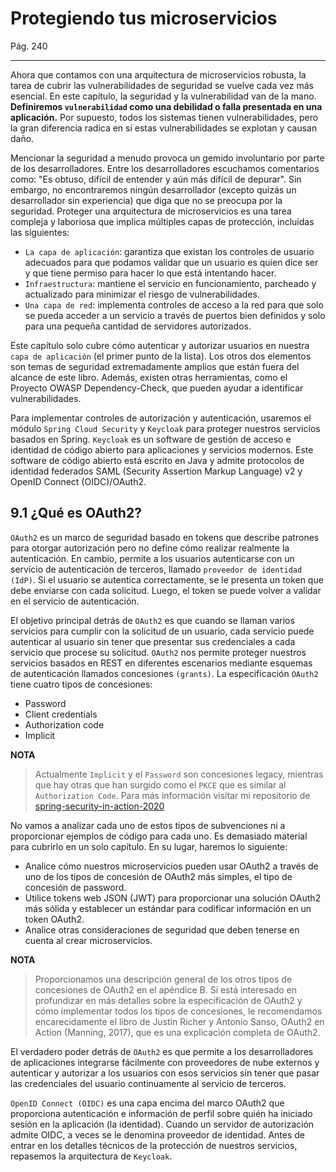 # Protegiendo tus microservicios

Pág. 240

---

Ahora que contamos con una arquitectura de microservicios robusta, la tarea de cubrir las vulnerabilidades de seguridad
se vuelve cada vez más esencial. En este capítulo, la seguridad y la vulnerabilidad van de la mano. **Definiremos
`vulnerabilidad` como una debilidad o falla presentada en una aplicación.** Por supuesto, todos los sistemas tienen
vulnerabilidades, pero la gran diferencia radica en si estas vulnerabilidades se explotan y causan daño.

Mencionar la seguridad a menudo provoca un gemido involuntario por parte de los desarrolladores. Entre los
desarrolladores escuchamos comentarios como: "Es obtuso, difícil de entender y aún más difícil de depurar". Sin embargo,
no encontraremos ningún desarrollador (excepto quizás un desarrollador sin experiencia) que diga que no se preocupa por
la seguridad. Proteger una arquitectura de microservicios es una tarea compleja y laboriosa que implica múltiples capas
de protección, incluidas las siguientes:

- `La capa de aplicación`: garantiza que existan los controles de usuario adecuados para que podamos validar que un
  usuario es quien dice ser y que tiene permiso para hacer lo que está intentando hacer.
- `Infraestructura`: mantiene el servicio en funcionamiento, parcheado y actualizado para minimizar el riesgo de
  vulnerabilidades.
- `Una capa de red`: implementa controles de acceso a la red para que solo se pueda acceder a un servicio a través de
  puertos bien definidos y solo para una pequeña cantidad de servidores autorizados.

Este capítulo solo cubre cómo autenticar y autorizar usuarios en nuestra `capa de aplicación` (el primer punto de la
lista). Los otros dos elementos son temas de seguridad extremadamente amplios que están fuera del alcance de este libro.
Además, existen otras herramientas, como el Proyecto OWASP Dependency-Check, que pueden ayudar a identificar
vulnerabilidades.

Para implementar controles de autorización y autenticación, usaremos el módulo `Spring Cloud Security` y `Keycloak` para
proteger nuestros servicios basados en Spring. `Keycloak` es un software de gestión de acceso e identidad de código
abierto para aplicaciones y servicios modernos. Este software de código abierto está escrito en Java y admite protocolos
de identidad federados SAML (Security Assertion Markup Language) v2 y OpenID Connect (OIDC)/OAuth2.

## 9.1 ¿Qué es OAuth2?

`OAuth2` es un marco de seguridad basado en tokens que describe patrones para otorgar autorización pero no define cómo
realizar realmente la autenticación. En cambio, permite a los usuarios autenticarse con un servicio de autenticación de
terceros, llamado `proveedor de identidad (IdP)`. Si el usuario se autentica correctamente, se le presenta un token que
debe enviarse con cada solicitud. Luego, el token se puede volver a validar en el servicio de autenticación.

El objetivo principal detrás de `OAuth2` es que cuando se llaman varios servicios para cumplir con la solicitud de un
usuario, cada servicio puede autenticar al usuario sin tener que presentar sus credenciales a cada servicio que procese
su solicitud. `OAuth2` nos permite proteger nuestros servicios basados en REST en diferentes escenarios mediante
esquemas de autenticación llamados concesiones `(grants)`. La especificación `OAuth2` tiene cuatro tipos de concesiones:

- Password
- Client credentials
- Authorization code
- Implicit

**NOTA**
> Actualmente `Implicit` y el `Password` son concesiones legacy, mientras que hay otras que han surgido como el
> `PKCE` que es similar al `Authorization Code`. Para más información visitar mi repositorio de
> [spring-security-in-action-2020](https://github.com/magadiflo/spring-security-in-action-2020/blob/main/12.1.oauth2_y_open-id-connect.md)

No vamos a analizar cada uno de estos tipos de subvenciones ni a proporcionar ejemplos de código para cada uno. Es
demasiado material para cubrirlo en un solo capítulo. En su lugar, haremos lo siguiente:

- Analice cómo nuestros microservicios pueden usar OAuth2 a través de uno de los tipos de concesión de OAuth2 más
  simples, el tipo de concesión de password.
- Utilice tokens web JSON (JWT) para proporcionar una solución OAuth2 más sólida y establecer un estándar para codificar
  información en un token OAuth2.
- Analice otras consideraciones de seguridad que deben tenerse en cuenta al crear microservicios.

**NOTA**
> Proporcionamos una descripción general de los otros tipos de concesiones de OAuth2 en el apéndice B. Si está
> interesado en profundizar en más detalles sobre la especificación de OAuth2 y cómo implementar todos los tipos de
> concesiones, le recomendamos encarecidamente el libro de Justin Richer y Antonio Sanso, OAuth2 en Action (Manning,
> 2017), que es una explicación completa de OAuth2.

El verdadero poder detrás de `OAuth2` es que permite a los desarrolladores de aplicaciones integrarse fácilmente con
proveedores de nube externos y autenticar y autorizar a los usuarios con esos servicios sin tener que pasar las
credenciales del usuario continuamente al servicio de terceros.

`OpenID Connect (OIDC)` es una capa encima del marco OAuth2 que proporciona autenticación e información de perfil sobre
quién ha iniciado sesión en la aplicación (la identidad). Cuando un servidor de autorización admite OIDC, a veces se le
denomina proveedor de identidad. Antes de entrar en los detalles técnicos de la protección de nuestros servicios,
repasemos la arquitectura de `Keycloak`.